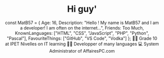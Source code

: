<center>
  <h1>Hi guy'</h1>
const MatB57 = {
    Age: 16,
    Description: "Hello ! My name is MatB57 and I am a developer! I am often on the internet...",
    Friends: Too Much,
    KnownLanguages: ["HTML", "CSS", "JavaScript", "PHP", "Python", "Pascal"],
    FavouriteThings: ["GitHub", "VS Code", "Vodka"]
};
👨‍🎓 Grade 10 at IPET Nivelles on IT learning
👨‍💻 Developper of many languages
💻 System Administrator of AffairesPC.com
</center>

